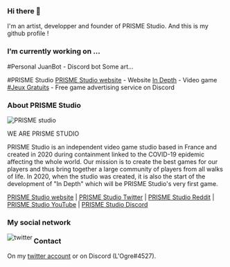 ### Hi there 👋
I'm an artist, developper and founder of PRISME Studio. And this is my github profile !

### I’m currently working on ...
#Personal
JuanBot - Discord bot
Some art...

#PRISME Studio
[PRISME Studio website](https://prismestudio.github.io/) - Website
[In Depth](https://prismestudio.github.io/en/indepth) - Video game
[#Jeux Gratuits](https://prismestudio.github.io/jeuxgratuits) - Free game advertising service on Discord

### About PRISME Studio
![PRISME studio](https://prismestudio.github.io/images/L0001.png)

WE ARE PRISME STUDIO

PRISME Studio is an independent video game studio based in France and created in 2020 during containment linked to the COVID-19 epidemic affecting the whole world.
Our mission is to create the best games for our players and thus bring together a large community of players from all walks of life.
In 2020, when the studio was created, it is also the start of the development of "In Depth" which will be PRISME Studio's very first game.


[PRISME Studio website](https://prismestudio.github.io) | [PRISME Studio Twitter](https://twitter.com/PRISMEstudio_) | [PRISME Studio Reddit](https://www.reddit.com/r/PRISMEStudio/) | [PRISME Studio YouTube](https://www.youtube.com/channel/UCO4Ttl-uHtC393F7wQi9OtA) | [PRISME Studio Discord](https://discord.gg/9WRekQQ)

### My social network

[<img align="left" alt="twitter" src="https://img.shields.io/badge/twitter-%231DA1F2.svg?&style=for-the-badge&logo=twitter&logoColor=white" />](https://twitter.com/TM_LOgre) 

### Contact
On my [twitter account](https://twitter.com/TM_LOgre) or on Discord (L'Ogre#4527).

<!--
- 🔭 I’m currently working on ...
- 🌱 I’m currently learning ...
- 👯 I’m looking to collaborate on ...
- 🤔 I’m looking for help with ...
- 💬 Ask me about ...
- 📫 How to reach me: ...
- 😄 Pronouns: ...
- ⚡ Fun fact: ...
-->
